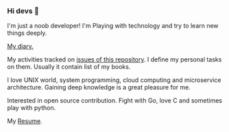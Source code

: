 ### Hi devs 👋

I'm just a noob developer! I'm Playing with technology and try to learn new things deeply.

[My diary.](https://github.com/alirezaarzehgar/alirezaarzehgar/issues/1)

My activities tracked on [issues of this repository](https://github.com/alirezaarzehgar/alirezaarzehgar/issues/). I define my personal tasks on them. Usually it contain list of my books.

I love UNIX world, system programming, cloud computing and microservice architecture. Gaining deep knowledge is a great pleasure for me.

Interested in open source contribution. Fight with Go, love C and sometimes play with python.

My [Resume](https://github.com/alirezaarzehgar/resume/releases).
